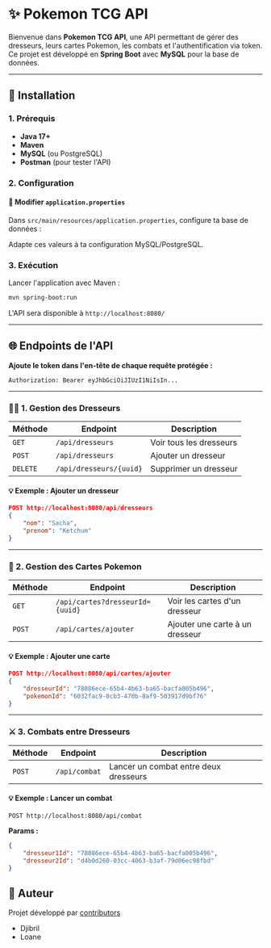 # ✨ Pokemon TCG API

Bienvenue dans **Pokemon TCG API**, une API permettant de gérer des dresseurs, leurs cartes Pokemon, les combats et l'authentification via token. Ce projet est développé en **Spring Boot** avec **MySQL** pour la base de données.

---

## 🔧 Installation

### 1. Prérequis

- **Java 17+**
- **Maven**
- **MySQL** (ou PostgreSQL)
- **Postman** (pour tester l'API)

### 2. Configuration

#### 🔧 Modifier `application.properties`

Dans `src/main/resources/application.properties`, configure ta base de données :



Adapte ces valeurs à ta configuration MySQL/PostgreSQL.

### 3. Exécution

Lancer l'application avec Maven :

```sh
mvn spring-boot:run
```

L'API sera disponible à `http://localhost:8080/`

---

## 🌐 Endpoints de l'API





**Ajoute le token dans l'en-tête de chaque requête protégée :**

```
Authorization: Bearer eyJhbGciOiJIUzI1NiIsIn...
```

---

### 👨‍🎓 1. Gestion des Dresseurs

| Méthode  | Endpoint                | Description             |
| -------- | ----------------------- | ----------------------- |
| `GET`    | `/api/dresseurs`        | Voir tous les dresseurs |
| `POST`   | `/api/dresseurs`        | Ajouter un dresseur     |
| `DELETE` | `/api/dresseurs/{uuid}` | Supprimer un dresseur   |

#### 💡 Exemple : Ajouter un dresseur

```json
POST http://localhost:8080/api/dresseurs
{
    "nom": "Sacha",
    "prenom": "Ketchum"
}
```

---

### 💎 2. Gestion des Cartes Pokemon

| Méthode | Endpoint                        | Description                     |
| ------- | ------------------------------- | ------------------------------- |
| `GET`   | `/api/cartes?dresseurId={uuid}` | Voir les cartes d'un dresseur   |
| `POST`  | `/api/cartes/ajouter`           | Ajouter une carte à un dresseur |

#### 💡 Exemple : Ajouter une carte

```json
POST http://localhost:8080/api/cartes/ajouter
{
    "dresseurId": "78086ece-65b4-4b63-ba65-bacfa005b496",
    "pokemonId": "6032fac9-0cb3-470b-8af9-503917d9bf76"
}
```

---

### ⚔️ 3. Combats entre Dresseurs

| Méthode | Endpoint      | Description                           |
| ------- | ------------- | ------------------------------------- |
| `POST`  | `/api/combat` | Lancer un combat entre deux dresseurs |

#### 💡 Exemple : Lancer un combat

```
POST http://localhost:8080/api/combat
```

**Params :**

```json
{
    "dresseur1Id": "78086ece-65b4-4b63-ba65-bacfa005b496",
    "dresseur2Id": "d4b0d260-03cc-4063-b3af-79d06ec98fbd"
}
```


## 🚀 Auteur



Projet développé par [contributors](https://github.com/djibril1212/Projet_Pokemon_TCG_API/graphs/contributors)

- Djibril 
- Loane 